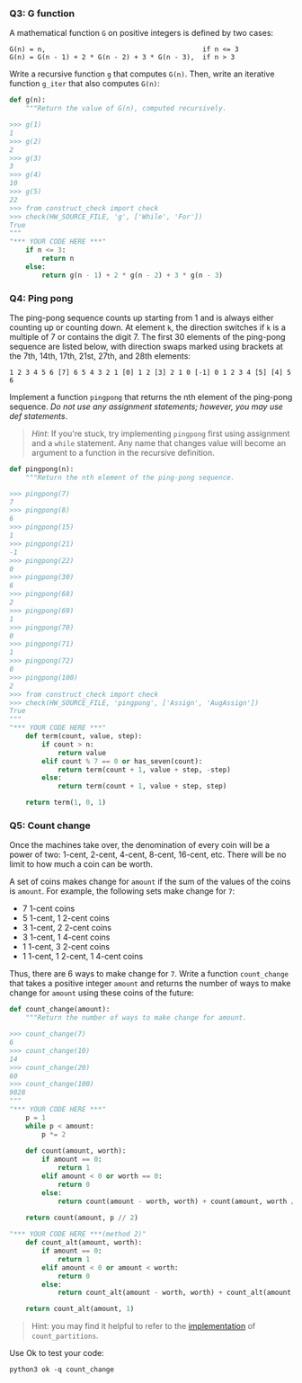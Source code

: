 ### Q3: G function

A mathematical function `G` on positive integers is defined by two cases:

```
G(n) = n,                                       if n <= 3
G(n) = G(n - 1) + 2 * G(n - 2) + 3 * G(n - 3),  if n > 3
```

Write a recursive function `g` that computes `G(n)`. Then, write an iterative function `g_iter` that also computes `G(n)`:

```python
def g(n):
    """Return the value of G(n), computed recursively.

>>> g(1)
1
>>> g(2)
2
>>> g(3)
3
>>> g(4)
10
>>> g(5)
22
>>> from construct_check import check
>>> check(HW_SOURCE_FILE, 'g', ['While', 'For'])
True
"""
"*** YOUR CODE HERE ***"
	if n <= 3:
        return n
    else:
        return g(n - 1) + 2 * g(n - 2) + 3 * g(n - 3)
```

### Q4: Ping pong

The ping-pong sequence counts up starting from 1 and is always either counting up or counting down. At element `k`, the direction switches if `k` is a multiple of 7 or contains the digit 7. The first 30 elements of the ping-pong sequence are listed below, with direction swaps marked using brackets at the 7th, 14th, 17th, 21st, 27th, and 28th elements:

```
1 2 3 4 5 6 [7] 6 5 4 3 2 1 [0] 1 2 [3] 2 1 0 [-1] 0 1 2 3 4 [5] [4] 5 6
```

Implement a function `pingpong` that returns the nth element of the ping-pong sequence. *Do not use any assignment statements; however, you may use def statements*.

> *Hint*: If you're stuck, try implementing `pingpong` first using assignment and a `while` statement. Any name that changes value will become an argument to a function in the recursive definition.

```python
def pingpong(n):
    """Return the nth element of the ping-pong sequence.

>>> pingpong(7)
7
>>> pingpong(8)
6
>>> pingpong(15)
1
>>> pingpong(21)
-1
>>> pingpong(22)
0
>>> pingpong(30)
6
>>> pingpong(68)
2
>>> pingpong(69)
1
>>> pingpong(70)
0
>>> pingpong(71)
1
>>> pingpong(72)
0
>>> pingpong(100)
2
>>> from construct_check import check
>>> check(HW_SOURCE_FILE, 'pingpong', ['Assign', 'AugAssign'])
True
"""
"*** YOUR CODE HERE ***"
	def term(count, value, step):
        if count > n:
            return value
        elif count % 7 == 0 or has_seven(count):
            return term(count + 1, value + step, -step)
        else:
            return term(count + 1, value + step, step)

    return term(1, 0, 1)
```



### Q5: Count change

Once the machines take over, the denomination of every coin will be a power of two: 1-cent, 2-cent, 4-cent, 8-cent, 16-cent, etc. There will be no limit to how much a coin can be worth.

A set of coins makes change for `amount` if the sum of the values of the coins is `amount`. For example, the following sets make change for `7`:

- 7 1-cent coins
- 5 1-cent, 1 2-cent coins
- 3 1-cent, 2 2-cent coins
- 3 1-cent, 1 4-cent coins
- 1 1-cent, 3 2-cent coins
- 1 1-cent, 1 2-cent, 1 4-cent coins

Thus, there are 6 ways to make change for `7`. Write a function `count_change` that takes a positive integer `amount` and returns the number of ways to make change for `amount` using these coins of the future:

```python
def count_change(amount):
    """Return the number of ways to make change for amount.

>>> count_change(7)
6
>>> count_change(10)
14
>>> count_change(20)
60
>>> count_change(100)
9828
"""
"*** YOUR CODE HERE ***"
	p = 1
	while p < amount:
    	p *= 2
        
	def count(amount, worth):
        if amount == 0:
            return 1
        elif amount < 0 or worth == 0:
            return 0
        else:
            return count(amount - worth, worth) + count(amount, worth // 2)
  
	return count(amount, p // 2)

"*** YOUR CODE HERE ***(method 2)"
	def count_alt(amount, worth):
        if amount == 0:
            return 1
        elif amount < 0 or amount < worth:
            return 0
        else:
            return count_alt(amount - worth, worth) + count_alt(amount, worth * 2)

	return count_alt(amount, 1)
```

> Hint: you may find it helpful to refer to the [implementation](http://composingprograms.com/pages/17-recursive-functions.html#example-partitions) of `count_partitions`.

Use Ok to test your code:

```
python3 ok -q count_change
```

